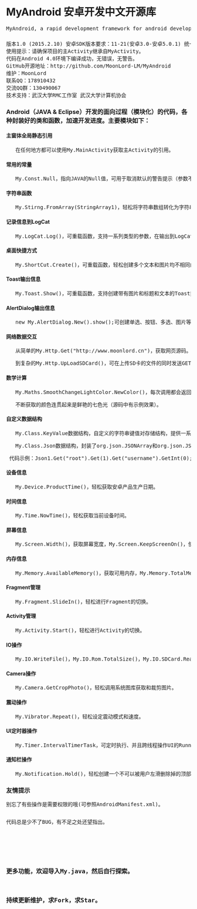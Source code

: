 <H1>MyAndroid 安卓开发中文开源库 </H1>
<pre>MyAndroid, a rapid development framework for android development.</pre>
<H3>   </H3>
<pre>
版本1.0 (2015.2.10) 安卓SDK版本要求：11-21(安卓3.0-安卓5.0.1) 统一编码：UTF-8 代码：5137行 
使用提示：请确保项目的主Activity继承自MyActivity。
代码在Android 4.0环境下编译成功，无错误，无警告。 
GitHub开源地址：http://github.com/MoonLord-LM/MyAndroid 
维护：MoonLord
联系QQ：178910432
交流QQ群：130490067 
技术支持：武汉大学RMC工作室 武汉大学计算机协会
</pre>
<H3>Android（JAVA & Eclipse）开发的面向过程（模块化）的代码，各种封装好的类和函数，加速开发进度。主要模块如下：</H3>
<H4>   </H4>
<H4>主窗体全局静态引用</H4>
<pre>	在任何地方都可以使用My.MainActivity获取主Activity的引用。</pre>
<H4>常用的常量</H4>
<pre>	My.Const.Null，指向JAVA的Null值，可用于取消默认的警告提示（参数不能为Null）。</pre>
<H4>字符串函数</H4>
<pre>	My.Stirng.FromArray(StringArray1)，轻松将字符串数组转化为字符串。</pre>
<H4>记录信息到LogCat</H4>
<pre>	My.LogCat.Log()，可重载函数，支持一系列类型的参数，在输出到LogCat中时还会输出类型。</pre>
<H4>桌面快捷方式</H4>
<pre>	My.ShortCut.Create()，可重载函数，轻松创建多个文本和图片均不相同的安卓桌面图标。</pre>
<H4>Toast输出信息</H4>
<pre>	My.Toast.Show()，可重载函数，支持创建带有图片和标题和文本的Toast提示层。</pre>
<H4>AlertDialog输出信息</H4>
<pre>	new My.AlertDialog.New().show();可创建单选、按钮、多选、图片等各类对话框。</pre>
<H4>网络数据交互</H4>
<pre>	从简单的My.Http.Get("http://www.moonlord.cn")，获取网页源码。</pre>
<pre>	到复杂的My.Http.UpLoadSDCard()，可在上传SD卡的文件的同时发送GET、POST、COOKIE、REFERER参数，并获取响应源码。</pre>
<H4>数学计算</H4>
<pre>	My.Maths.SmoothChangeLightColor.NewColor()，每次调用都会返回一个不同的鲜艳的颜色int值。</pre>
<pre>	不断获取的颜色连贯起来是鲜艳的七色光（源码中有示例效果）。</pre>
<H4>自定义数据结构</H4>
<pre>	My.Class.KeyValue数据结构，自定义的字符串键值对存储结构，提供一系列丰富的增、删、改、查、输出函数。</pre>
<pre>	My.Class.Json数据结构，封装了org.json.JSONArray和org.json.JSONObject，提供更加丰富和便捷的增、删、改、查、输出、转化等功能。</pre>
<pre> 代码示例：Json1.Get("root").Get(1).Get("username").GetInt(0);</pre>
<H4>设备信息</H4>
<pre>	My.Device.ProductTime()，轻松获取安卓产品生产日期。</pre>
<H4>时间信息</H4>
<pre>	My.Time.NowTime()，轻松获取当前设备时间。</pre>
<H4>屏幕信息</H4>
<pre>	My.Screen.Width()，获取屏幕宽度，My.Screen.KeepScreenOn()，使屏幕保持长亮状态。</pre>
<H4>内存信息</H4>
<pre>	My.Memory.AvailableMemory()，获取可用内存，My.Memory.TotalMemory()，获取设备总内存。</pre>
<H4>Fragment管理</H4>
<pre>	My.Fragment.SlideIn()，轻松进行Fragment的切换。</pre>
<H4>Activity管理</H4>
<pre>	My.Activity.Start()，轻松进行Activity的切换。</pre>
<H4>IO操作</H4>
<pre>	My.IO.WriteFile()，My.IO.Rom.TotalSize()，My.IO.SDCard.ReadFile()，IO操作从未如此简单。</pre>
<H4>Camera操作</H4>
<pre>	My.Camera.GetCropPhoto()，轻松调用系统图库获取和裁剪图片。</pre>
<H4>震动操作</H4>
<pre>	My.Vibrator.Repeat()，轻松设定震动模式和速度。</pre>
<H4>UI定时器操作</H4>
<pre>	My.Timer.IntervalTimerTask，可定时执行、并且跨线程操作UI的Runnable扩展类。</pre>
<H4>通知栏操作</H4>
<pre>	My.Notification.Hold()，轻松创建一个不可以被用户左滑删除掉的顶部通知。</pre>
<H3>   </H3>
<H3>友情提示</H3>
<pre>别忘了有些操作是需要权限的哦(可参照AndroidManifest.xml)。<pre>
<pre>代码总是少不了BUG，有不足之处还望指出。<pre>
<H3>   </H3>
<H3>更多功能，欢迎导入My.java，然后自行探索。</H3>
<H3>持续更新维护，求Fork，求Star。</H3>
